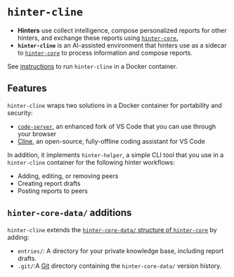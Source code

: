 # `hinter-cline`

- **Hinters** use collect intelligence, compose personalized reports for other hinters, and exchange these reports using [`hinter-core`.](https://github.com/bbenligiray/hinter-core)
- **`hinter-cline`** is an AI-assisted environment that hinters use as a sidecar to [`hinter-core`](https://github.com/bbenligiray/hinter-core) to process information and compose reports.

See [instructions](./instructions.md) to run `hinter-cline` in a Docker container.

## Features

`hinter-cline` wraps two solutions in a Docker container for portability and security:
- [`code-server`,](https://github.com/coder/code-server) an enhanced fork of VS Code that you can use through your browser
- [Cline,](https://github.com/cline/cline) an open-source, fully-offline coding assistant for VS Code

In addition, it implements `hinter-helper`, a simple CLI tool that you use in a `hinter-cline` container for the following hinter workflows:
- Adding, editing, or removing peers
- Creating report drafts
- Posting reports to peers

## `hinter-core-data/` additions

`hinter-cline` extends the [`hinter-core-data/` structure of `hinter-core`](https://github.com/bbenligiray/hinter-core?tab=readme-ov-file#hinter-core-data) by adding:

- `entries/`: A directory for your private knowledge base, including report drafts.
- `.git/`:A [Git](https://git-scm.com/) directory containing the `hinter-core-data/` version history.
